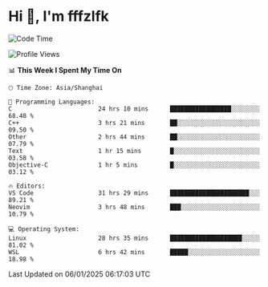 # Hi 👋, I'm fffzlfk

<!--START_SECTION:waka-->
![Code Time](http://img.shields.io/badge/Code%20Time-1%2C102%20hrs%2036%20mins-blue)

![Profile Views](http://img.shields.io/badge/Profile%20Views-0-blue)

📊 **This Week I Spent My Time On** 

```text
🕑︎ Time Zone: Asia/Shanghai

💬 Programming Languages: 
C                        24 hrs 10 mins      █████████████████░░░░░░░░   68.48 % 
C++                      3 hrs 21 mins       ██░░░░░░░░░░░░░░░░░░░░░░░   09.50 % 
Other                    2 hrs 44 mins       ██░░░░░░░░░░░░░░░░░░░░░░░   07.79 % 
Text                     1 hr 15 mins        █░░░░░░░░░░░░░░░░░░░░░░░░   03.58 % 
Objective-C              1 hr 5 mins         █░░░░░░░░░░░░░░░░░░░░░░░░   03.12 % 

🔥 Editors: 
VS Code                  31 hrs 29 mins      ██████████████████████░░░   89.21 % 
Neovim                   3 hrs 48 mins       ███░░░░░░░░░░░░░░░░░░░░░░   10.79 % 

💻 Operating System: 
Linux                    28 hrs 35 mins      ████████████████████░░░░░   81.02 % 
WSL                      6 hrs 42 mins       █████░░░░░░░░░░░░░░░░░░░░   18.98 % 
```


 Last Updated on 06/01/2025 06:17:03 UTC
<!--END_SECTION:waka-->
